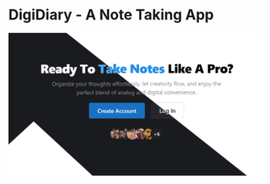 # DigiDiary - A Note Taking App

![Hero Page Image](https://github.com/anav5704/Note-App-MERN/blob/main/client/public/docs/hero.jpg)

